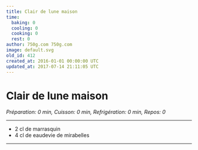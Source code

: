 ```yaml
---
title: Clair de lune maison
time:
  baking: 0
  cooling: 0
  cooking: 0
  rest: 0
author: 750g.com 750g.com
image: default.svg
old_id: 412
created_at: 2016-01-01 00:00:00 UTC
updated_at: 2017-07-14 21:11:05 UTC
---
```


# Clair de lune maison

*Préparation: 0 min, Cuisson: 0 min, Refrigération: 0 min, Repos: 0*

---

- 2 cl de marrasquin
- 4 cl de eaudevie de mirabelles

---


